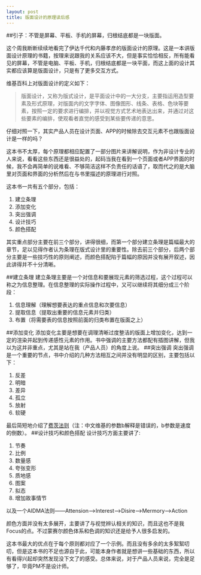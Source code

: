 ```yaml
---
layout: post
title: 版面设计的原理读后感
---
```

##引子：不管是屏幕、平板、手机的屏幕，归根结底都是一块版面。

这个周我断断续续地看完了伊达千代和内藤孝彦的版面设计的原理。这是一本讲版面设计原理的书籍，按理来说跟我的关系应该不大，但是事实恰恰相反，所有能看见的屏幕，不管是电脑、平板、手机，归根结底都是一块平面，而这上面的设计其实都应该算是版面设计，只是有了更多交互方式。

维基百科上对版面设计的定义如下：

>版面设计，又称为版式设计，是平面设计中的一大分支，主要指运用造型要素及形式原理，对版面内的文字字体、图像图形、线条、表格、色块等要素，按照一定的要求进行编排，并以视觉方式艺术地表达出来，并通过对这些要素的编排，使观看者直觉的感受到某些要传递的意思。

仔细对照一下，其实产品人员在设计页面、APP的时候除去交互元素不也跟版面设计是一样的吗？

这本书不太厚，每个原理都相应配置了一部分图片来讲解说明，作为非设计专业的人来说，看看这些东西还是很益处的，起码当我在看到一个页面或者APP界面的时候，我不会再简单的说难看、不够简洁这样不负责任的话语了，取而代之的是大脑里对页面和界面的分析然后在与书里描述的原理进行对照。

这本书一共有五个部分，包括：

1. 建立条理
2. 添加变化
3. 突出强调
4. 设计技巧
5. 颜色搭配

其实重点部分主要在前三个部分，讲得很细，而第一个部分建立条理是篇幅最大的章节，足以见得作者认为条理在版式设计里的重要性。除去前三个部分，后两个部分主要是一些技巧性的原则阐述，而颜色搭配陷于篇幅的原因并没有展开叙述，因此讲得并不十分清晰。

##建立条理
建立条理主要是一个对信息和要展现元素的筛选过程，这个过程可以称之为信息整理。在信息整理的实际操作过程中，又可以继续将其细分成三个阶段：

1. 信息理解（理解想要表达的重点信息和次要信息）
2. 提取信息（提取出重要的信息元素并归类）
3. 布置（将需要表的信息按照前面的归类布置在版面之上）


##添加变化
添加变化主要是想要在调理清晰过度整洁的版面上增加变化，达到一定的渲染并起到传递感性元素的作用。书中强调的主要方法都配有插图讲解，但我以为这并非重点，尤其是站在我（产品人员）的角度上说。
##突出强调
突出强调是一个重要的节点，书中介绍的几种方法相互之间并没有明显的区别，主要包括以下：

1. 反差
2. 明暗
3. 差异
4. 孤立
5. 放射
6. 软硬

最后简短地介绍了[费茨法则](http://zh.wikipedia.org/wiki/%E8%B4%B9%E8%8C%A8%E6%B3%95%E5%88%99)（注：中文维基的参数b解释是错误的，b参数是速度的倒数）。
##设计技巧和颜色搭配
设计技巧方面主要讲了:

1. 节奏
2. 比例
3. 数量感
4. 夸张变形
5. 质地感
6. 图案
7. 拟态
8. 增加故事情节

以及一个AIDMA法则——Attension——>Interest——>Disire——>Mermory——>Action

颜色方面并没有太多展开，主要讲了与视觉辨认相关的知识，而且这也不是我Focus的点。不过蒙赛尔颜色体系和色调的知识还是给予人很多启发的。

这本书最大的优点在于每个原则都对应了一个示例。而且没有多余的太多絮絮叨叨，但是这本书的不足也源自于此，可能本身作者就是想讲一些基础的东西，所以有看得兴起却突然发现没下文了的感受。总体来说，对于产品人员来说，完全是足够了，毕竟PM不是设计师。